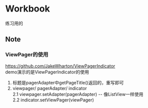 # Workbook
练习用的  
## Note  
### ViewPager的使用  

https://github.com/JakeWharton/ViewPagerIndicator  
demo演示的是ViewPagerIndicator的使用
1. 标题是pagerAdapter中getPageTitle()返回的，重写即可
2. viewpager/ pagerAdapter/ indicator  
2.1 viewpager.setAdapter(pagerAdapter) -- 像ListView一样使用  
2.2 indicator.setViewPager(viewPager)
